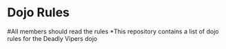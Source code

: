 Dojo Rules
==========
#All members should read the rules
*This repository contains a list of dojo rules for the Deadly Vipers dojo

